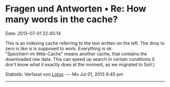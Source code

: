 Fragen und Antworten • Re: How many words in the cache?
=======================================================

Date: 2013-07-01 22:45:14

This is an indexing cache referring to the text written on the left. The
drop to zero is like is is supposed to work. Everything is ok.\
\"Speichern im Web-Cache\" means another cache, that contains the
downloaded raw data. This can speed up search in certain conditions (I
don\'t know what it exactly does at the moment, as we migrated to Solr.)

Statistik: Verfasst von
[Lotus](http://forum.yacy-websuche.de/memberlist.php?mode=viewprofile&u=68)
--- Mo Jul 01, 2013 9:45 pm

------------------------------------------------------------------------
